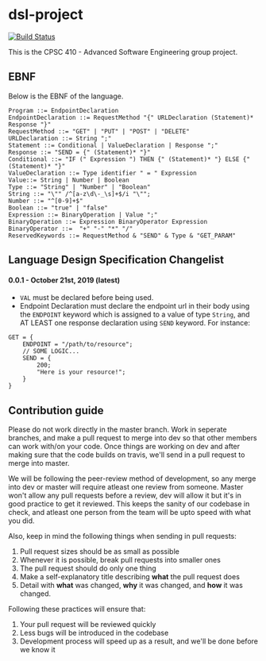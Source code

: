 # dsl-project

[![Build Status](https://travis-ci.org/CPSC-410-Future-Gadget-Laboratory/dsl-project.svg?branch=master)](https://travis-ci.org/CPSC-410-Future-Gadget-Laboratory/dsl-project)

This is the CPSC 410 - Advanced Software Engineering group project.

## EBNF
Below is the EBNF of the language.
```
Program ::= EndpointDeclaration
EndpointDeclaration ::= RequestMethod "{" URLDeclaration (Statement)* Response "}"
RequestMethod ::= "GET" | "PUT" | "POST" | "DELETE"
URLDeclaration ::= String ";"
Statement ::= Conditional | ValueDeclaration | Response ";"
Response ::= "SEND = {" (Statement)* "}"
Conditional ::= "IF (" Expression ") THEN {" (Statement)* "} ELSE {" (Statement)* "}"
ValueDeclaration ::= Type identifier " = " Expression
Value::= String | Number | Boolean
Type ::= "String" | "Number" | "Boolean"
String ::= "\"" /^[a-z\d\-_\s]+$/i "\"";
Number ::= "^[0-9]+$"
Boolean ::= "true" | "false"
Expression ::= BinaryOperation | Value ";"
BinaryOperation ::= Expression BinaryOperator Expression
BinaryOperator ::=  "+" "-" "*" "/"
ReservedKeywords ::= RequestMethod & "SEND" & Type & "GET_PARAM"
```

## Language Design Specification Changelist
#### 0.0.1 - October 21st, 2019 (latest)
- `VAL` must be declared before being used.
- Endpoint Declaration must declare the endpoint url in their body using the `ENDPOINT` keyword which is assigned to a value of type `String`, and AT LEAST one response declaration using `SEND` keyword. For instance:
```
GET = {
    ENDPOINT = "/path/to/resource";
    // SOME LOGIC...
    SEND = {
        200;
        "Here is your resource!";
    }
}
```

## Contribution guide

Please do not work directly in the master branch. Work in seperate branches, and make a pull request to merge into dev so that other members can work with/on your code. Once things are working on dev and after making sure that the code builds on travis, we'll send in a pull request to merge into master.

We will be following the peer-review method of development, so any merge into dev or master will require atleast one review from someone. Master won't allow any pull requests before a review, dev will allow it but it's in good practice to get it reviewed. This keeps the sanity of our codebase in check, and atleast one person from the team will be upto speed with what you did.

Also, keep in mind the following things when sending in pull requests:

1. Pull request sizes should be as small as possible
2. Whenever it is possible, break pull requests into smaller ones
3. The pull request should do only one thing
4. Make a self-explanatory title describing **what** the pull request does
5. Detail with **what** was changed, **why** it was changed, and **how** it was changed.


Following these practices will ensure that:

1. Your pull request will be reviewed quickly
2. Less bugs will be introduced in the codebase
3. Development process will speed up as a result, and we'll be done before we know it
